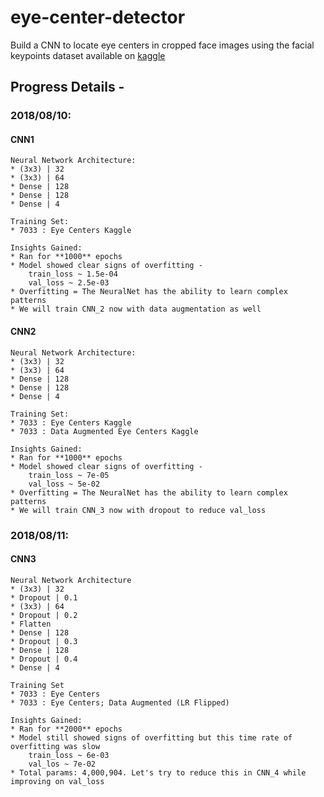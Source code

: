 # eye-center-detector
Build a CNN to locate eye centers in cropped face images using the facial keypoints dataset available on [kaggle](https://www.kaggle.com/c/facial-keypoints-detection/data)

## Progress Details -
### 2018/08/10:
#### CNN1
	Neural Network Architecture:
	* (3x3) | 32
	* (3x3) | 64
	* Dense | 128
	* Dense | 128
	* Dense | 4

	Training Set:
	* 7033 : Eye Centers Kaggle

	Insights Gained:
	* Ran for **1000** epochs
	* Model showed clear signs of overfitting -
		train_loss ~ 1.5e-04
		val_loss ~ 2.5e-03
	* Overfitting = The NeuralNet has the ability to learn complex patterns
	* We will train CNN_2 now with data augmentation as well
#### CNN2
	Neural Network Architecture:
	* (3x3) | 32
	* (3x3) | 64
	* Dense | 128
	* Dense | 128
	* Dense | 4

	Training Set:
	* 7033 : Eye Centers Kaggle
	* 7033 : Data Augmented Eye Centers Kaggle

	Insights Gained:
	* Ran for **1000** epochs
	* Model showed clear signs of overfitting -
		train_loss ~ 7e-05
		val_loss ~ 5e-02
	* Overfitting = The NeuralNet has the ability to learn complex patterns
	* We will train CNN_3 now with dropout to reduce val_loss

### 2018/08/11:
#### CNN3
	Neural Network Architecture
	* (3x3) | 32
	* Dropout | 0.1
	* (3x3) | 64
	* Dropout | 0.2
	* Flatten
	* Dense | 128
	* Dropout | 0.3
	* Dense | 128
	* Dropout | 0.4
	* Dense | 4

	Training Set
	* 7033 : Eye Centers
	* 7033 : Eye Centers; Data Augmented (LR Flipped)

	Insights Gained:
	* Ran for **2000** epochs
	* Model still showed signs of overfitting but this time rate of overfitting was slow
		train_loss ~ 6e-03
		val_los ~ 7e-02
	* Total params: 4,000,904. Let's try to reduce this in CNN_4 while improving on val_loss

